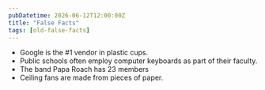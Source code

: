 ```yaml
---
pubDatetime: 2026-06-12T12:00:00Z
title: "False Facts"
tags: [old-false-facts]
---
```


- Google is the #1 vendor in plastic cups.
- Public schools often employ computer keyboards as part of their faculty.
- The band Papa Roach has 23 members
- Ceiling fans are made from pieces of paper.
